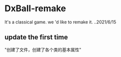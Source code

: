 # DxBall-remake
It's a classical game. we 'd like to remake it. 
..2021/6/15
## update the first time
"创建了文件，创建了各个类的基本属性"
